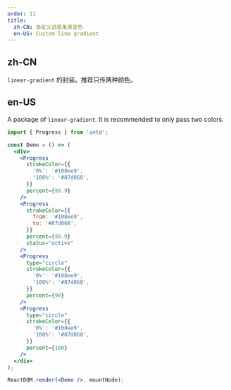 ```yaml
---
order: 11
title:
  zh-CN: 自定义进度条渐变色
  en-US: Custom line gradient
---
```


## zh-CN

`linear-gradient` 的封装。推荐只传两种颜色。

## en-US

A package of `linear-gradient`. It is recommended to only pass two colors.

```jsx
import { Progress } from 'antd';

const Demo = () => (
  <div>
    <Progress
      strokeColor={{
        '0%': '#108ee9',
        '100%': '#87d068',
      }}
      percent={99.9}
    />
    <Progress
      strokeColor={{
        from: '#108ee9',
        to: '#87d068',
      }}
      percent={99.9}
      status="active"
    />
    <Progress
      type="circle"
      strokeColor={{
        '0%': '#108ee9',
        '100%': '#87d068',
      }}
      percent={90}
    />
    <Progress
      type="circle"
      strokeColor={{
        '0%': '#108ee9',
        '100%': '#87d068',
      }}
      percent={100}
    />
  </div>
);

ReactDOM.render(<Demo />, mountNode);
```
